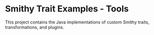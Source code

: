 # Smithy Trait Examples - Tools

This project contains the Java implementations of custom Smithy traits, transformations, and plugins.
